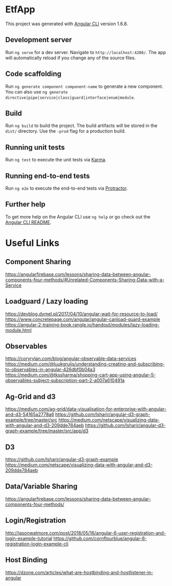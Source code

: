 # EtfApp

This project was generated with [Angular CLI](https://github.com/angular/angular-cli) version 1.6.8.

## Development server

Run `ng serve` for a dev server. Navigate to `http://localhost:4200/`. The app will automatically reload if you change any of the source files.

## Code scaffolding

Run `ng generate component component-name` to generate a new component. You can also use `ng generate directive|pipe|service|class|guard|interface|enum|module`.

## Build

Run `ng build` to build the project. The build artifacts will be stored in the `dist/` directory. Use the `-prod` flag for a production build.

## Running unit tests

Run `ng test` to execute the unit tests via [Karma](https://karma-runner.github.io).

## Running end-to-end tests

Run `ng e2e` to execute the end-to-end tests via [Protractor](http://www.protractortest.org/).

## Further help

To get more help on the Angular CLI use `ng help` or go check out the [Angular CLI README](https://github.com/angular/angular-cli/blob/master/README.md).


# Useful Links
## Component Sharing
https://angularfirebase.com/lessons/sharing-data-between-angular-components-four-methods/#Unrelated-Components-Sharing-Data-with-a-Service
## Loadguard / Lazy loading
https://devblog.dymel.pl/2017/04/10/angular-wait-for-resource-to-load/
https://www.concretepage.com/angular/angular-canload-guard-example
https://angular-2-training-book.rangle.io/handout/modules/lazy-loading-module.html
## Observables
https://coryrylan.com/blog/angular-observable-data-services
https://medium.com/@luukgruijs/understanding-creating-and-subscribing-to-observables-in-angular-426dbf0b04a3
https://medium.com/@tkssharma/shopping-cart-app-using-angular-5-observables-subject-subscription-part-2-a007a610491a
## Ag-Grid and d3
https://medium.com/ag-grid/data-visualisation-for-enterprise-with-angular-and-d3-54165a2778a6
https://github.com/lsharir/angular-d3-graph-example/tree/master/src
https://medium.com/netscape/visualizing-data-with-angular-and-d3-209dde784aeb
https://github.com/lsharir/angular-d3-graph-example/tree/master/src/app/d3

## D3
https://github.com/lsharir/angular-d3-graph-example
https://medium.com/netscape/visualizing-data-with-angular-and-d3-209dde784aeb

## Data/Variable Sharing
https://angularfirebase.com/lessons/sharing-data-between-angular-components-four-methods/

## Login/Registration
http://jasonwatmore.com/post/2018/05/16/angular-6-user-registration-and-login-example-tutorial
https://github.com/cornflourblue/angular-6-registration-login-example-cli

## Host Binding
https://dzone.com/articles/what-are-hostbinding-and-hostlistener-in-angular
